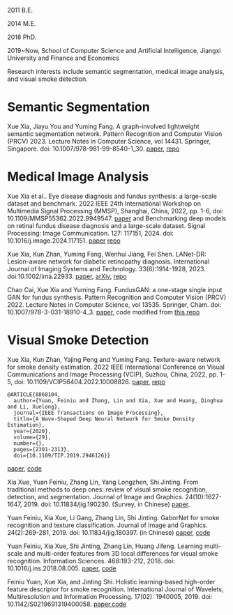 
2011 B.E.

2014 M.E.

2018 PhD.

2019~Now, School of Computer Science and Artificial Intelligence, Jiangxi University and Finance and Economics

Research interests include semantic segmentation, medical image analysis, and visual smoke detection.

# Semantic Segmentation
Xue Xia, Jiayu You and Yuming Fang. A graph-involved lightweight semantic segmentation network. Pattern Recognition and Computer Vision (PRCV) 2023. Lecture Notes in Computer Science, vol 14431. Springer, Singapore. doi: 10.1007/978-981-99-8540-1_30. [paper](https://link.springer.com/chapter/10.1007/978-981-99-8540-1_30), [repo](https://github.com/xia-xx-cv/Graph-Lightweight-SemSeg)

# Medical Image Analysis
Xue Xia et al.. Eye disease diagnosis and fundus synthesis: a large-scale dataset and benchmark. 2022 IEEE 24th International Workshop on Multimedia Signal Processing (MMSP), Shanghai, China, 2022, pp. 1-6, doi: 10.1109/MMSP55362.2022.9949547. [paper](https://ieeexplore.ieee.org/document/9949547)
and 
Benchmarking deep models on retinal fundus disease diagnosis and a large-scale dataset. Signal Processing: Image Communication. 127: 117151, 2024. doi: 10.1016/j.image.2024.117151. [paper](https://www.sciencedirect.com/science/article/pii/S0923596524000523)
[repo](https://github.com/xia-xx-cv/EDDFS_dataset)

Xue Xia, Kun Zhan, Yuming Fang, Wenhui Jiang, Fei Shen. LANet-DR: Lesion-aware network for diabetic retinopathy diagnosis. International Journal of Imaging Systems and Technology. 33(6):1914-1928, 2023. doi:10.1002/ima.22933. [paper](https://onlinelibrary.wiley.com/doi/abs/10.1002/ima.22933), [arXiv](https://arxiv.org/abs/2408.07264), [repo](https://github.com/xia-xx-cv/LANet-DR)

Chao Cai, Xue Xia and Yuming Fang. FundusGAN: a one-stage single input GAN for fundus synthesis. Pattern Recognition and Computer Vision (PRCV) 2022. Lecture Notes in Computer Science, vol 13535. Springer, Cham. doi: 10.1007/978-3-031-18910-4_3. [paper](https://link.springer.com/chapter/10.1007/978-3-031-18910-4_3), code modified from [this repo](https://github.com/juntang-zhuang/LadderNet)

# Visual Smoke Detection
Xue Xia, Kun Zhan, Yajing Peng and Yuming Fang. Texture-aware network for smoke density estimation. 2022 IEEE International Conference on Visual Communications and Image Processing (VCIP), Suzhou, China, 2022, pp. 1-5, doi: 10.1109/VCIP56404.2022.10008826. [paper](https://ieeexplore.ieee.org/document/10008826), [repo](https://github.com/xia-xx-cv/TANet_smoke)

``` 
@ARTICLE{8868104,
  author={Yuan, Feiniu and Zhang, Lin and Xia, Xue and Huang, Qinghua and Li, Xuelong},
  journal={IEEE Transactions on Image Processing}, 
  title={A Wave-Shaped Deep Neural Network for Smoke Density Estimation}, 
  year={2020},
  volume={29},
  number={},
  pages={2301-2313},
  doi={10.1109/TIP.2019.2946126}}
```
[paper](https://ieeexplore.ieee.org/document/8868104), [code](http://staff.ustc.edu.cn/~yfn/dss.html)

Xia Xue, Yuan Feiniu, Zhang Lin, Yang Longzhen, Shi Jinting. From traditional methods to deep ones: review of visual smoke recognition, detection, and segmentation. Journal of Image and Graphics. 24(10):1627-1647, 2019. doi: 10.11834/jig.190230. (Survey, in Chinese) [paper](http://cjig.ijournals.cn/jig/ch/reader/view_abstract.aspx?file_no=20191002).

Yuan Feiniu, Xia Xue, Li Gang, Zhang Lin, Shi Jinting. GaborNet for smoke recognition and texture classification. Journal of Image and Graphics. 24(2):269-281, 2019. doi: 10.11834/jig.180397. (in Chinese) [paper](http://cjig.ijournals.cn/jig/ch/reader/view_abstract.aspx?file_no=20190211), [code](https://mega.nz/folder/cl9BXJRb#YgAvsgx-PLCz16ZtcCJuXA)

Yuan Feiniu, Xia Xue, Shi Jinting, Zhang Lin, Huang Jifeng. Learning multi-scale and multi-order features from 3D local differences for visual smoke recognition. Information Sciences. 468:193-212, 2018. doi: 10.1016/j.ins.2018.08.005. [paper](https://www.sciencedirect.com/science/article/pii/S0020025518306108), [code](https://mega.nz/folder/Yx1wxayZ#LFHRqpKH0jCM0vf5z3BWfQ)

Feiniu Yuan, Xue Xia, and Jinting Shi. Holistic learning-based high-order feature descriptor for smoke recognition. International Journal of Wavelets, Multiresolution and Information Processing. 17(02): 1940005, 2019. doi: 10.1142/S0219691319400058. [paper](https://worldscientific.com/doi/10.1142/S0219691319400058),[code](https://mega.nz/folder/JlUG1aYb#Rm5KU8bYYuEi2_zsFH5Wdg)

